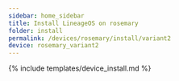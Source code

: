 ```yaml
---
sidebar: home_sidebar
title: Install LineageOS on rosemary
folder: install
permalink: /devices/rosemary/install/variant2
device: rosemary_variant2
---
```

{% include templates/device_install.md %}
